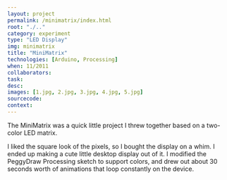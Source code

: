 ```yaml
---
layout: project
permalink: /minimatrix/index.html 
root: "./.."
category: experiment 
type: "LED Display" 
img: minimatrix
title: "MiniMatrix"
technologies: [Arduino, Processing] 
when: 11/2011
collaborators: 
task: 
desc:
images: [1.jpg, 2.jpg, 3.jpg, 4.jpg, 5.jpg]
sourcecode:
context: 
---
```


The MiniMatrix was a quick little project I threw together based on a two-color LED matrix. 

<!--break-->

I liked the square look of the pixels, so I bought the display on a whim. I ended up making a cute little desktop display out of it. I modified the PeggyDraw Processing sketch to support colors, and drew out about 30 seconds worth of animations that loop constantly on the device.